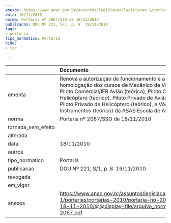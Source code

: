 ```yaml
---
anexos: https://www.anac.gov.br/assuntos/legislacao/legislacao-1/portarias/portarias-2010/portaria-no-2067-sso-de-18-11-2010/@@display-file/arquivo_norma/PA2010-2067.pdf
data: 18/11/2010
norma: Portaria nº 2067/SSO de 18/11/2010
publicacao: DOU Nº 221, S/1, p. 8  19/11/2010
tags:
- portaria
tipo_normatico: Portaria
hide: 
- toc 
 
---
```


|                    | Documento                                                                                                                                                                                                                                                                                                                    |
|:-------------------|:-----------------------------------------------------------------------------------------------------------------------------------------------------------------------------------------------------------------------------------------------------------------------------------------------------------------------------|
| ementa             | Renova a autorização de funcionamento e a homologação dos cursos de Mecânico de Vôo (teórico), Piloto Comercial/IFR Avião (teórico), Piloto Comercial de Helicóptero (teórico), Piloto Privado de Avião (teórico), Piloto Privado de Helicóptero (teórico), e Vôo por Instrumentos (teórico) da ASAS Escola de Aviação Ltda. |
| norma              | Portaria nº 2067/SSO de 18/11/2010                                                                                                                                                                                                                                                                                           |
| tornada_sem_efeito |                                                                                                                                                                                                                                                                                                                              |
| alterada           |                                                                                                                                                                                                                                                                                                                              |
| data               | 18/11/2010                                                                                                                                                                                                                                                                                                                   |
| outros             |                                                                                                                                                                                                                                                                                                                              |
| tipo_normatico     | Portaria                                                                                                                                                                                                                                                                                                                     |
| publicacao         | DOU Nº 221, S/1, p. 8  19/11/2010                                                                                                                                                                                                                                                                                            |
| revogada           |                                                                                                                                                                                                                                                                                                                              |
| em_vigor           |                                                                                                                                                                                                                                                                                                                              |
| anexos             | https://www.anac.gov.br/assuntos/legislacao/legislacao-1/portarias/portarias-2010/portaria-no-2067-sso-de-18-11-2010/@@display-file/arquivo_norma/PA2010-2067.pdf                                                                                                                                                            |